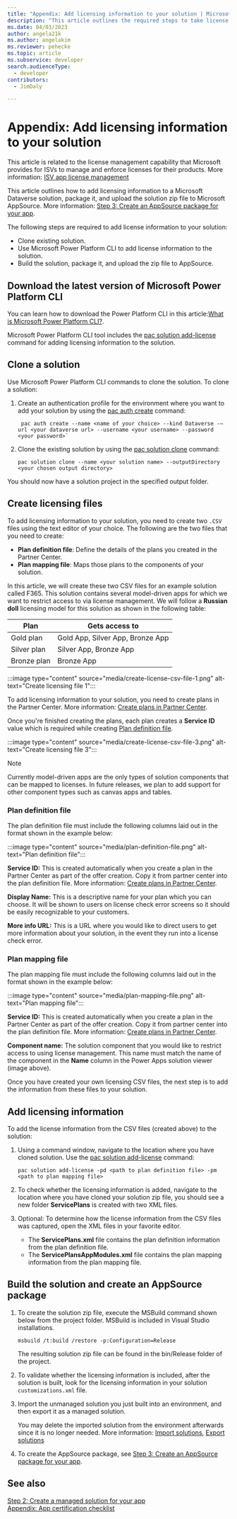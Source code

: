 ```yaml
---
title: "Appendix: Add licensing information to your solution | Microsoft Docs" # Intent and product brand in a unique string of 43-59 chars including spaces
description: "This article outlines the required steps to take license service IDs created in Partner Center and add them to the table definitions of your Dataverse solution." # 115-145 characters including spaces. This abstract displays in the search result.
ms.date: 04/03/2023
author: angela21k
ms.author: angelakim
ms.reviewer: pehecke
ms.topic: article
ms.subservice: developer
search.audienceType: 
  - developer
contributors: 
  - JimDaly

---
```


# Appendix: Add licensing information to your solution

This article is related to the license management capability that Microsoft provides for ISVs to manage and enforce licenses for their products. More information: [ISV app license management](/azure/marketplace/isv-app-license) 

This article outlines how to add licensing information to a Microsoft Dataverse solution, package it, and upload the solution zip file to Microsoft AppSource.  More information: [Step 3: Create an AppSource package for your app](create-package-app.md).

The following steps are required to add license information to your solution:

- Clone existing solution.
- Use Microsoft Power Platform CLI to add license information to the solution.  
- Build the solution, package it, and upload the zip file to AppSource.

## Download the latest version of Microsoft Power Platform CLI  

You can learn how to download the Power Platform CLI in this article:[What is Microsoft Power Platform CLI?](../cli/introduction.md).

Microsoft Power Platform CLI tool includes the [pac solution add-license](../cli/reference/solution.md#pac-solution-add-license) command for adding licensing information to the solution.  
 
## Clone a solution

Use Microsoft Power Platform CLI commands to clone the solution. To clone a solution:
 
1. Create an authentication profile for the environment where you want to add your solution by using the [pac auth create](../cli/reference/auth.md#pac-auth-create) command: 

   ```CLI
    pac auth create --name <name of your choice> --kind Dataverse -–url <your dataverse url> --username <your username> --password <your password>`
   ```

1. Clone the existing solution by using the [pac solution clone](../cli/reference/solution.md#pac-solution-clone) command:  

    ```CLI
    pac solution clone --name <your solution name> --outputDirectory <your chosen output directory>
    ```

You should now have a solution project in the specified output folder.

## Create licensing files

To add licensing information to your solution, you need to create two `.CSV` files using the text editor of your choice. The following are the two files that you need to create:

- **Plan definition file**: Define the details of the plans you created in the Partner Center.
- **Plan mapping file**: Maps those plans to the components of your solution.
 
In this article, we will create these two CSV files for an example solution called F365. This solution contains several model-driven apps for which we want to restrict access to via license management. We will follow a **Russian doll** licensing model for this solution as shown in the following table:

|Plan|Gets access to|
|------|--------|
|Gold plan|Gold App, Silver App, Bronze App|
|Silver plan|Silver App, Bronze App|
|Bronze plan|Bronze App|

:::image type="content" source="media/create-license-csv-file-1.png" alt-text="Create licensing file 1":::

To add licensing information to your solution, you need to create plans in the Partner Center. More information: [Create plans in Partner Center](/azure/marketplace/dynamics-365-customer-engage-plans). 

Once you're finished creating the plans, each plan creates a **Service ID** value which is required while creating [Plan definition file](#plan-definition-file).

:::image type="content" source="media/create-license-csv-file-3.png" alt-text="Create licensing file 3":::

> [!NOTE]
> Currently model-driven apps are the only types of solution components that can be mapped to licenses. In future releases, we plan to add support for other component types such as canvas apps and tables.

### Plan definition file
 
The plan definition file must include the following columns laid out in the format shown in the example below: 

:::image type="content" source="media/plan-definition-file.png" alt-text="Plan definition file":::

**Service ID:** This is created automatically when you create a plan in the Partner Center as part of the offer creation. Copy it from partner center into the plan definition file. More information: [Create plans in Partner Center](/azure/marketplace/dynamics-365-customer-engage-plans).

**Display Name:** This is a descriptive name for your plan which you can choose. It will be shown to users on license check error screens so it should be easily recognizable to your customers.

**More info URL:** This is a URL where you would like to direct users to get more information about your solution, in the event they run into a license check error.

### Plan mapping file
 
The plan mapping file must include the following columns laid out in the format shown in the example below: 

:::image type="content" source="media/plan-mapping-file.png" alt-text="Plan mapping file":::

**Service ID:** This is created automatically when you create a plan in the Partner Center as part of the offer creation. Copy it from partner center into the plan definition file. More information: [Create plans in Partner Center](/azure/marketplace/dynamics-365-customer-engage-plans).

**Component name:** The solution component that you would like to restrict access to using license management. This name must match the name of the component in the **Name** column in the Power Apps solution viewer (image above).

Once you have created your own licensing CSV files, the next step is to add the information from these files to your solution.

## Add licensing information

To add the license information from the CSV files (created above) to the solution:
 
1. Using a command window, navigate to the location where you have cloned solution. Use the [pac solution add-license](../cli/reference/solution.md#pac-solution-add-license) command:

   ```CLI
   pac solution add-license -pd <path to plan definition file> -pm <path to plan mapping file>
   ```

1. To check whether the licensing information is added, navigate to the location where you have cloned your solution zip file, you should see a new folder **ServicePlans** is created with two XML files.
1. Optional: To determine how the license information from the CSV files was captured, open the XML files in your favorite editor.
   
   - The **ServicePlans.xml** file contains the plan definition information from the plan definition file.
   - The **ServicePlansAppModules.xml** file contains the plan mapping information from the plan mapping file.
 
## Build the solution and create an AppSource package

1. To create the solution zip file, execute the MSBuild command shown below from the project folder. MSBuild is included in Visual Studio installations.

    ```msbuild
    msbuild /t:build /restore -p:Configuration=Release
    ```

    The resulting solution zip file can be found in the bin/Release folder of the project.

1. To validate whether the licensing information is included, after the solution is built, look for the licensing information in your solution `customizations.xml` file.

1. Import the unmanaged solution you just built into an environment, and then export it as a managed solution.  

    You may delete the imported solution from the environment afterwards since it is no longer needed. More information: [Import solutions](/power-apps/maker/data-platform/import-update-export-solutions), [Export solutions](/power-apps/maker/data-platform/export-solutions)

1. To create the AppSource package, see [Step 3: Create an AppSource package for your app](create-package-app.md).

## See also

[Step 2: Create a managed solution for your app](create-solution-app.md)<br />
[Appendix: App certification checklist](appendix-app-certification-checklist.md)
